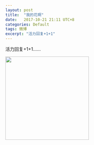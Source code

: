```yaml
---
layout: post
title:  "我的花啊"
date:   2017-10-21 21:11 UTC+8
categories: Default
tags: 微博
excerpt: "活力回复+1+1"
---
```


活力回复+1+1……

<img src="https://p.pstatp.com/origin/dc1000021483cb7796c7" width="260">